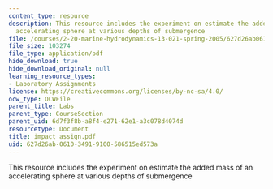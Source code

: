 ```yaml
---
content_type: resource
description: This resource includes the experiment on estimate the added mass of an
  accelerating sphere at various depths of submergence
file: /courses/2-20-marine-hydrodynamics-13-021-spring-2005/627d26ab061034919100586515ed573a_impact_assign.pdf
file_size: 103274
file_type: application/pdf
hide_download: true
hide_download_original: null
learning_resource_types:
- Laboratory Assignments
license: https://creativecommons.org/licenses/by-nc-sa/4.0/
ocw_type: OCWFile
parent_title: Labs
parent_type: CourseSection
parent_uid: 6d7f3f8b-a8f4-e271-62e1-a3c078d4074d
resourcetype: Document
title: impact_assign.pdf
uid: 627d26ab-0610-3491-9100-586515ed573a
---
```

This resource includes the experiment on estimate the added mass of an accelerating sphere at various depths of submergence